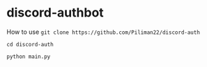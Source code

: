 # discord-authbot
How to use
`git clone https://github.com/Piliman22/discord-auth`

`cd discord-auth`

`python main.py`
